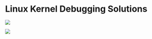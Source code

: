 # Linux Kernel Debugging Solutions

![](https://user-images.githubusercontent.com/1244560/51083580-acc9a300-1757-11e9-8189-ca1bbbabf835.png)

![](https://user-images.githubusercontent.com/1244560/51083584-b6530b00-1757-11e9-9c9d-f2ea1e1f6db5.png)

